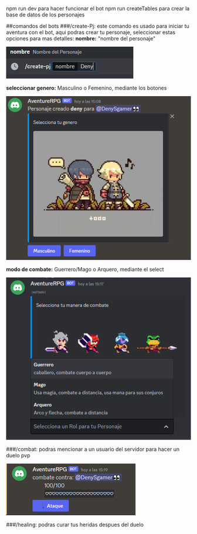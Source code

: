 npm run dev para hacer funcionar el bot
npm run createTables para crear la base de datos de los personajes

##comandos del bots
###/create-Pj: 
este comando es usado para iniciar tu aventura con el bot, aqui podras crear tu personaje, seleccionar estas opciones para mas detalles:
**nombre:** "nombre del personaje"

![Nombre del personaje](/img/name.png)

**seleccionar genero:** Masculino o Femenino, mediante los botones

![Seleccionar genero](/img/createpj%20genero.png)

**modo de combate:** Guerrero/Mago o Arquero, mediante el select

![Seleccionar Rol](/img/selectRol.png)

###/combat: 
podras mencionar a un usuario del servidor para hacer un duelo pvp

![combate](/img/combat.png)

###/healing: 
podras curar tus heridas despues del duelo
